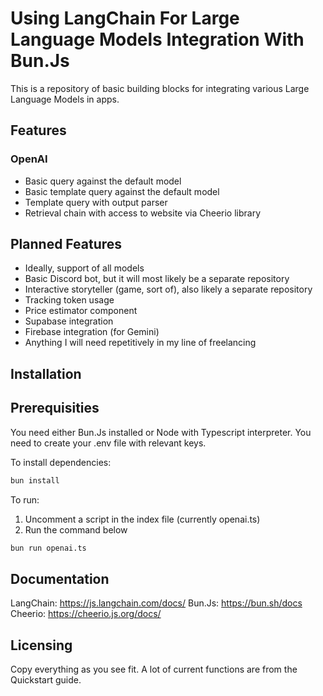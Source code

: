 # Using LangChain For Large Language Models Integration With Bun.Js

This is a repository of basic building blocks for integrating various Large Language Models in apps.

## Features

### OpenAI

- Basic query against the default model
- Basic template query against the default model
- Template query with output parser
- Retrieval chain with access to website via Cheerio library

## Planned Features

- Ideally, support of all models
- Basic Discord bot, but it will most likely be a separate repository
- Interactive storyteller (game, sort of), also likely a separate repository
- Tracking token usage
- Price estimator component
- Supabase integration
- Firebase integration (for Gemini)
- Anything I will need repetitively in my line of freelancing

## Installation

## Prerequisities

You need either Bun.Js installed or Node with Typescript interpreter.
You need to create your .env file with relevant keys.

To install dependencies:

```bash
bun install
```

To run:

1. Uncomment a script in the index file (currently openai.ts)
2. Run the command below
```bash
bun run openai.ts
```
## Documentation

LangChain: https://js.langchain.com/docs/
Bun.Js: https://bun.sh/docs
Cheerio: https://cheerio.js.org/docs/

## Licensing

Copy everything as you see fit. A lot of current functions are from the Quickstart guide.

